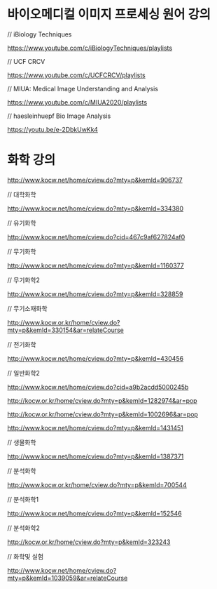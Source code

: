 # 바이오메디컬 이미지 프로세싱 원어 강의

// iBiology Techniques

https://www.youtube.com/c/iBiologyTechniques/playlists

// UCF CRCV

https://www.youtube.com/c/UCFCRCV/playlists

// MIUA: Medical Image Understanding and Analysis

https://www.youtube.com/c/MIUA2020/playlists

// haesleinhuepf Bio Image Analysis

https://youtu.be/e-2DbkUwKk4

# 화학 강의

http://www.kocw.net/home/cview.do?mty=p&kemId=906737

// 대학화학

http://www.kocw.net/home/cview.do?mty=p&kemId=334380

// 유기화학

http://www.kocw.net/home/cview.do?cid=467c9af627824af0

// 무기화학

http://www.kocw.net/home/cview.do?mty=p&kemId=1160377

// 무기화학2

http://www.kocw.net/home/cview.do?mty=p&kemId=328859

// 무기소재화학

http://www.kocw.or.kr/home/cview.do?mty=p&kemId=330154&ar=relateCourse

// 전기화학

http://www.kocw.net/home/cview.do?mty=p&kemId=430456

// 일반화학2

http://www.kocw.net/home/cview.do?cid=a9b2acdd5000245b

http://kocw.or.kr/home/cview.do?mty=p&kemId=1282974&ar=pop

http://kocw.or.kr/home/cview.do?mty=p&kemId=1002696&ar=pop

http://www.kocw.net/home/cview.do?mty=p&kemId=1431451

// 생물화학

http://www.kocw.net/home/cview.do?mty=p&kemId=1387371

// 분석화학

http://www.kocw.or.kr/home/cview.do?mty=p&kemId=700544

// 분석화학1

http://www.kocw.net/home/cview.do?mty=p&kemId=152546

// 분석화학2

http://kocw.or.kr/home/cview.do?mty=p&kemId=323243

// 화학및 실험

http://www.kocw.net/home/cview.do?mty=p&kemId=1039059&ar=relateCourse


